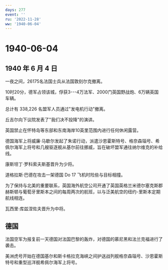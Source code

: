 ```yaml
---
days: 277
event: ''
ru: '2022-11-28'
ww: '1940-06-04'
---
```


# 1940-06-04

## 1940 年 6 月 4 日

一夜之间，26175名法国士兵从法国敦刻尔克撤离。

10时20分，德军占领该城，俘获3---4万法军、2000门英国野战炮、6万辆英国车辆。

总计有 338,226 名盟军人员通过"发电机行动"撤离。

丘吉尔向下议院发表了"我们决不投降"的演讲。

英国禁止在怀特岛等东部和东南海岸10英里范围内进行任何休闲露营。

德国海军上将威廉·马歇尔发起了朱诺行动，派遣沙恩霍斯特号、格奈森瑙号、希佩尔海军上将号和几艘驱逐舰从基尔前往挪威，旨在破坏盟军通往纳尔维克的补给线。

康斯坦丁·罗科索夫斯基晋升为少将。

道格拉斯·巴德在攻击一架德国 Do 17 飞机时险些与目标相撞。

为了保持与北美的重要联系，英国海外航空公司开通了英国英格兰米德尔塞克斯郡赫斯顿与葡萄牙里斯本之间的每周两次的航班，以与泛美航空的纽约-里斯本定期航线相连。

瓦西里·库兹涅佐夫晋升为中将。

## 德国

法国空军为报复前一天德国对法国巴黎的轰炸，对德国的慕尼黑和法兰克福进行了袭击。

美洲虎号开始在德国基尔和斯卡格拉克海峡之间护送战列舰格奈森瑙号、沙恩霍斯特号和重型巡洋舰希佩尔海军上将号。